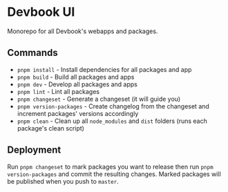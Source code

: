 # Devbook UI

Monorepo for all Devbook's webapps and packages.

## Commands

- `pnpm install` - Install dependencies for all packages and app
- `pnpm build` - Build all packages and apps
- `pnpm dev` - Develop all packages and apps
- `pnpm lint` - Lint all packages
- `pnpm changeset` - Generate a changeset (it will guide you)
- `pnpm version-packages` - Create changelog from the changeset and increment packages' versions accordingly
- `pnpm clean` - Clean up all `node_modules` and `dist` folders (runs each package's clean script)

## Deployment
Run `pnpm changeset` to mark packages you want to release then run `pnpm version-packages` and commit the resulting changes. Marked packages will be published when you push to `master`.
